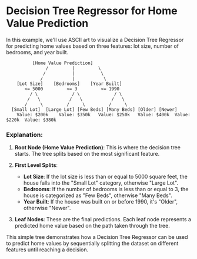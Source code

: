 # Decision Tree Regressor for Home Value Prediction

In this example, we'll use ASCII art to visualize a Decision Tree Regressor for predicting home values based on three features: lot size, number of bedrooms, and year built.

```
          [Home Value Prediction]
               /         |         \
              /          |          \
             /           |           \
    [Lot Size]    [Bedrooms]    [Year Built]
       <= 5000         <= 3         <= 1990
         / \             / \             / \
        /   \           /   \           /   \
       /     \         /     \         /     \
  [Small Lot]  [Large Lot] [Few Beds] [Many Beds] [Older] [Newer]
    Value: $200k    Value: $350k   Value: $250k   Value: $400k  Value: $220k  Value: $380k
```

### Explanation:

1. **Root Node (Home Value Prediction)**: This is where the decision tree starts. The tree splits based on the most significant feature.

2. **First Level Splits**:
   - **Lot Size**: If the lot size is less than or equal to 5000 square feet, the house falls into the "Small Lot" category, otherwise "Large Lot".
   - **Bedrooms**: If the number of bedrooms is less than or equal to 3, the house is categorized as "Few Beds", otherwise "Many Beds".
   - **Year Built**: If the house was built on or before 1990, it's "Older", otherwise "Newer".

3. **Leaf Nodes**: These are the final predictions. Each leaf node represents a predicted home value based on the path taken through the tree.

This simple tree demonstrates how a Decision Tree Regressor can be used to predict home values by sequentially splitting the dataset on different features until reaching a decision.

